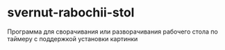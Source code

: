 # svernut-rabochii-stol
Программа для сворачивания или разворачивания рабочего стола по таймеру с поддержкой установки картинки
